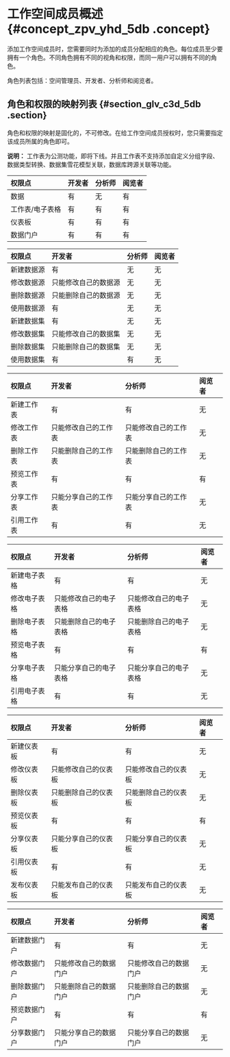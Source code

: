 # 工作空间成员概述 {#concept_zpv_yhd_5db .concept}

添加工作空间成员时，您需要同时为添加的成员分配相应的角色。每位成员至少要拥有一个角色。不同角色拥有不同的视角和权限，而同一用户可以拥有不同的角色。

角色列表包括：空间管理员、开发者、分析师和阅览者。

## 角色和权限的映射列表 {#section_glv_c3d_5db .section}

角色和权限的映射是固化的，不可修改。在给工作空间成员授权时，您只需要指定该成员所属的角色即可。

**说明：** 工作表为公测功能，即将下线。并且工作表不支持添加自定义分组字段、数据类型转换、数据集雪花模型关联，数据库跨源关联等功能。

|权限点|开发者|分析师|阅览者|
|:--|:--|:--|:--|
|数据|有|无|有|
|工作表/电子表格|有|有|有|
|仪表板|有|有|有|
|数据门户|有|有|有|

|权限点|开发者|分析师|阅览者|
|:--|:--|:--|:--|
|新建数据源|有|无|无|
|修改数据源|只能修改自己的数据源|无|无|
|删除数据源|只能删除自己的数据源|无|无|
|使用数据源|有|无|无|
|新建数据集|有|无|无|
|修改数据集|只能修改自己的数据集|无|无|
|删除数据集|只能删除自己的数据集|无|无|
|使用数据集|有|有|无|

|权限点|开发者|分析师|阅览者|
|:--|:--|:--|:--|
|新建工作表|有|有|无|
|修改工作表|只能修改自己的工作表|只能修改自己的工作表|无|
|删除工作表|只能删除自己的工作表|只能删除自己的工作表|无|
|预览工作表|有|有|有|
|分享工作表|只能分享自己的工作表|只能分享自己的工作表|无|
|引用工作表|有|有|无|

|权限点|开发者|分析师|阅览者|
|:--|:--|:--|:--|
|新建电子表格|有|有|无|
|修改电子表格|只能修改自己的电子表格|只能修改自己的电子表格|无|
|删除电子表格|只能删除自己的电子表格|只能删除自己的电子表格|无|
|预览电子表格|有|有|有|
|分享电子表格|只能分享自己的电子表格|只能分享自己的电子表格|无|
|引用电子表格|有|有|无|

|权限点|开发者|分析师|阅览者|
|:--|:--|:--|:--|
|新建仪表板|有|有|无|
|修改仪表板|只能修改自己的仪表板|只能修改自己的仪表板|无|
|删除仪表板|只能删除自己的仪表板|只能删除自己的仪表板|无|
|预览仪表板|有|有|有|
|分享仪表板|只能分享自己的仪表板|只能分享自己的仪表板|无|
|引用仪表板|有|有|无|
|发布仪表板|只能发布自己的仪表板|只能发布自己的仪表板|无|

|权限点|开发者|分析师|阅览者|
|:--|:--|:--|:--|
|新建数据门户|有|有|无|
|修改数据门户|只能修改自己的数据门户|只能修改自己的数据门户|无|
|删除数据门户|只能删除自己的数据门户|只能删除自己的数据门户|无|
|预览数据门户|有|有|有|
|分享数据门户|只能分享自己的数据门户|只能分享自己的数据门户|无|

